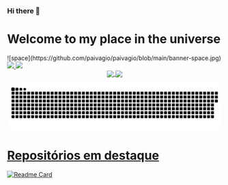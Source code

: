 ### Hi there 👋

<!--
**paivagio/paivagio** is a ✨ _special_ ✨ repository because its `README.md` (this file) appears on your GitHub profile.

Here are some ideas to get you started:

- 🔭 I’m currently working on ...
- 🌱 I’m currently learning ...
- 👯 I’m looking to collaborate on ...
- 🤔 I’m looking for help with ...
- 💬 Ask me about ...
- 📫 How to reach me: ...
- 😄 Pronouns: ...
- ⚡ Fun fact: ...
-->

<h1>Welcome to my place in the universe</h1>
![space](https://github.com/paivagio/paivagio/blob/main/banner-space.jpg)

<a href="https://github.com/paivagio">
  <img src="https://img.shields.io/github/followers/paivagio">
</a>
<a href="https://github.com/paivagio">
   <img src="https://komarev.com/ghpvc/?username=paivagio">
</a>

<div align="center"> 
  <a href="https://github.com/paivagio">
  <img height="167em" align="center" src="https://github-readme-stats.vercel.app/api?username=paivagio&show_icons=true&theme=midnight-purple&include_all_commits=true&count_private=true"/>
   <img height="167em" align="center" src="https://github-readme-stats.vercel.app/api/top-langs/?username=paivagio&layout=compact&theme=midnight-purple&exclude_repo=CliNTREc-Interface"/>
  

  ![Snake animation](https://github.com/paivagio/paivagio/blob/output/github-contribution-grid-snake.svg)
</div>
  
<h1> Repositórios em destaque </h1>

[![Readme Card](https://github-readme-stats.vercel.app/api/pin/?username=paivagio&repo=CliNTREc&theme=midnight-purple)](https://github.com/paivagio/CliNTREc)

